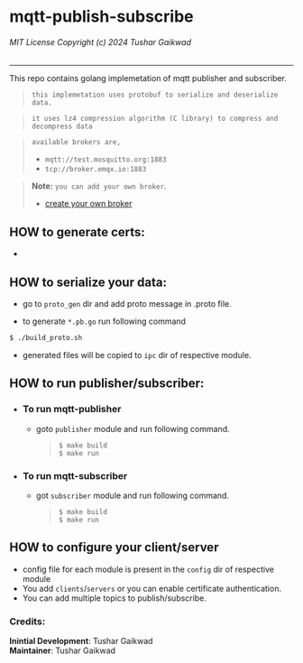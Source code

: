 # mqtt-publish-subscribe
 
###### MIT License Copyright (c) 2024 Tushar Gaikwad

---

This repo contains golang implemetation of mqtt publisher and subscriber.


> `this implemetation uses protobuf to serialize and deserialize data.`

> `it uses lz4 compression algorithm (C library) to compress and decompress data`

> `available brokers are, ` 
> * `mqtt://test.mosquitto.org:1883`
> * `tcp://broker.emqx.io:1883` 

> **Note:** `you can add your own broker`.
> * [create your own broker](https://test.mosquitto.org/)

## HOW to generate certs:
* 

## HOW to serialize your data:

* go to `proto_gen` dir and add proto message in .proto file.

* to generate `*.pb.go` run following command
```bash
$ ./build_proto.sh
```
* generated files will be copied to `ipc` dir of respective module.


## HOW to run publisher/subscriber:

* ### To run mqtt-publisher
    * goto `publisher` module and run following command.
        > `$ make build` <br> 
        `$ make run`
* ### To run mqtt-subscriber
    * got `subscriber` module and run following command.
        > `$ make build` <br> 
        `$ make run`

## HOW to configure your client/server
* config file for each module is present in the `config` dir of respective module
* You add `clients`/`servers` or you can enable certificate authentication.
* You can add multiple topics to publish/subscribe.

### Credits:
**Inintial Development**: Tushar Gaikwad <br>
**Maintainer**: Tushar Gaikwad
